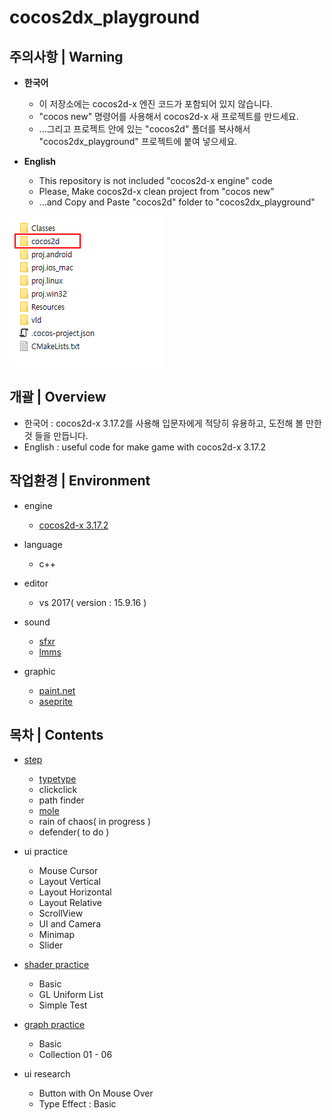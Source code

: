 # cocos2dx_playground


## 주의사항 | Warning
- **한국어**
  - 이 저장소에는 cocos2d-x 엔진 코드가 포함되어 있지 않습니다.
  - "cocos new" 명령어를 사용해서 cocos2d-x 새 프로젝트를 만드세요.
  - ...그리고 프로젝트 안에 있는 "cocos2d" 폴더를 복사해서 "cocos2dx_playground" 프로젝트에 붙여 넣으세요.
  
- **English**
  - This repository is not included "cocos2d-x engine" code
  - Please, Make cocos2d-x clean project from "cocos new"
  - ...and Copy and Paste "cocos2d" folder to "cocos2dx_playground"
  
<img src="https://github.com/R2Road/cocos2dx_playground/blob/master/wiki/readme_01.png">
</img>


## 개괄 | Overview
- 한국어 : cocos2d-x 3.17.2를 사용해 입문자에게 적당히 유용하고, 도전해 볼 만한 것 들을 만듭니다.
- English : useful code for make game with cocos2d-x 3.17.2


## 작업환경 | Environment
- engine
  - [cocos2d-x 3.17.2](https://www.cocos.com/en/)

- language
  - c++

- editor
  - vs 2017( version : 15.9.16 )

- sound
  - [sfxr](http://www.drpetter.se/project_sfxr.html)
  - [lmms](https://lmms.io/)

- graphic
  - [paint.net](https://www.getpaint.net/)
  - [aseprite](https://www.aseprite.org/)
  
  
## 목차 | Contents
- [step](https://github.com/R2Road/cocos2dx_playground/wiki)
  - [typetype](https://github.com/R2Road/cocos2dx_playground/wiki/TypeType)
  - clickclick
  - path finder
  - [mole](https://github.com/R2Road/cocos2dx_playground/wiki/Step-:-Mole)
  - rain of chaos( in progress )
  - defender( to do )
  
- ui practice
  - Mouse Cursor
  - Layout Vertical
  - Layout Horizontal
  - Layout Relative
  - ScrollView
  - UI and Camera
  - Minimap
  - Slider

- [shader practice](https://github.com/R2Road/cocos2dx_playground/wiki/Shader-Practice)
  - Basic
  - GL Uniform List
  - Simple Test

- [graph practice](https://github.com/R2Road/cocos2dx_playground/wiki/Graph-Practice)
  - Basic
  - Collection 01 - 06

- ui research
  - Button with On Mouse Over
  - Type Effect : Basic
